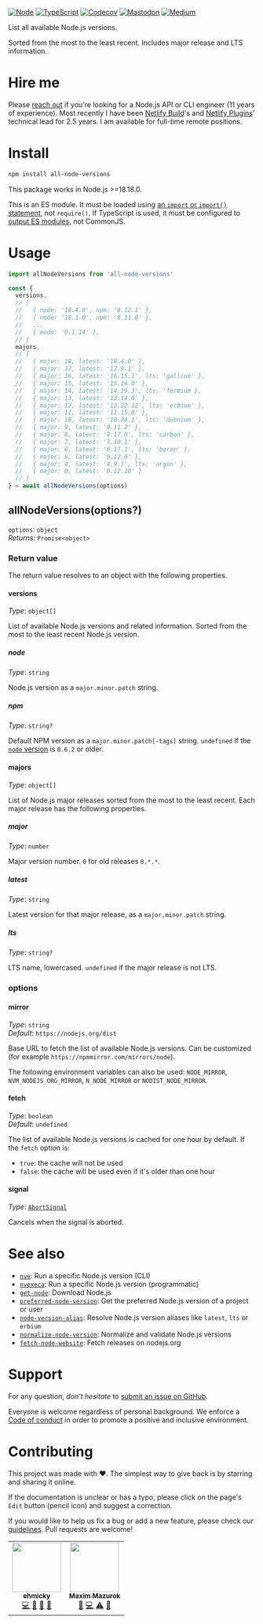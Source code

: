 [![Node](https://img.shields.io/badge/-Node.js-808080?logo=node.js&colorA=404040&logoColor=66cc33)](https://www.npmjs.com/package/all-node-versions)
[![TypeScript](https://img.shields.io/badge/-Typed-808080?logo=typescript&colorA=404040&logoColor=0096ff)](/src/main.d.ts)
[![Codecov](https://img.shields.io/badge/-Tested%20100%25-808080?logo=codecov&colorA=404040)](https://codecov.io/gh/ehmicky/all-node-versions)
[![Mastodon](https://img.shields.io/badge/-Mastodon-808080.svg?logo=mastodon&colorA=404040&logoColor=9590F9)](https://fosstodon.org/@ehmicky)
[![Medium](https://img.shields.io/badge/-Medium-808080.svg?logo=medium&colorA=404040)](https://medium.com/@ehmicky)

List all available Node.js versions.

Sorted from the most to the least recent. Includes major release and LTS
information.

# Hire me

Please
[reach out](https://www.linkedin.com/feed/update/urn:li:activity:7117265228068716545/)
if you're looking for a Node.js API or CLI engineer (11 years of experience).
Most recently I have been [Netlify Build](https://github.com/netlify/build)'s
and [Netlify Plugins](https://www.netlify.com/products/build/plugins/)'
technical lead for 2.5 years. I am available for full-time remote positions.

# Install

```bash
npm install all-node-versions
```

This package works in Node.js >=18.18.0.

This is an ES module. It must be loaded using
[an `import` or `import()` statement](https://gist.github.com/sindresorhus/a39789f98801d908bbc7ff3ecc99d99c),
not `require()`. If TypeScript is used, it must be configured to
[output ES modules](https://www.typescriptlang.org/docs/handbook/esm-node.html),
not CommonJS.

# Usage

```js
import allNodeVersions from 'all-node-versions'

const {
  versions,
  // [
  //   { node: '18.4.0', npm: '8.12.1' },
  //   { node: '18.3.0', npm: '8.11.0' },
  //   ...
  //   { node: '0.1.14' },
  // ]
  majors,
  // [
  //   { major: 18, latest: '18.4.0' },
  //   { major: 17, latest: '17.9.1' },
  //   { major: 16, latest: '16.15.1', lts: 'gallium' },
  //   { major: 15, latest: '15.14.0' },
  //   { major: 14, latest: '14.19.3', lts: 'fermium },
  //   { major: 13, latest: '13.14.0' },
  //   { major: 12, latest: '12.22.12', lts: 'erbium' },
  //   { major: 11, latest: '11.15.0' },
  //   { major: 10, latest: '10.24.1', lts: 'dubnium' },
  //   { major: 9, latest: '9.11.2' },
  //   { major: 8, latest: '8.17.0', lts: 'carbon' },
  //   { major: 7, latest: '7.10.1' },
  //   { major: 6, latest: '6.17.1', lts: 'boron' },
  //   { major: 5, latest: '5.12.0' },
  //   { major: 4, latest: '4.9.1', lts: 'argon' },
  //   { major: 0, latest: '0.12.18' }
  // ]
} = await allNodeVersions(options)
```

## allNodeVersions(options?)

`options`: `object`\
_Returns_: `Promise<object>`

### Return value

The return value resolves to an object with the following properties.

#### versions

_Type_: `object[]`

List of available Node.js versions and related information. Sorted from the most
to the least recent Node.js version.

##### node

_Type_: `string`

Node.js version as a `major.minor.patch` string.

##### npm

_Type_: `string?`

Default NPM version as a `major.minor.patch[-tags]` string. `undefined` if the
[`node` version](#node) is `0.6.2` or older.

#### majors

_Type_: `object[]`

List of Node.js major releases sorted from the most to the least recent. Each
major release has the following properties.

##### major

_Type_: `number`

Major version number. `0` for old releases `0.*.*`.

##### latest

_Type_: `string`

Latest version for that major release, as a `major.minor.patch` string.

##### lts

_Type_: `string?`

LTS name, lowercased. `undefined` if the major release is not LTS.

### options

#### mirror

_Type_: `string`\
_Default_: `https://nodejs.org/dist`

Base URL to fetch the list of available Node.js versions. Can be customized (for
example `https://npmmirror.com/mirrors/node`).

The following environment variables can also be used: `NODE_MIRROR`,
`NVM_NODEJS_ORG_MIRROR`, `N_NODE_MIRROR` or `NODIST_NODE_MIRROR`.

#### fetch

_Type_: `boolean`\
_Default_: `undefined`

The list of available Node.js versions is cached for one hour by default. If the
`fetch` option is:

- `true`: the cache will not be used
- `false`: the cache will be used even if it's older than one hour

#### signal

_Type_:
[`AbortSignal`](https://developer.mozilla.org/en-US/docs/Web/API/AbortSignal)

Cancels when the signal is aborted.

# See also

- [`nve`](https://github.com/ehmicky/nve): Run a specific Node.js version (CLI)
- [`nvexeca`](https://github.com/ehmicky/nve): Run a specific Node.js version
  (programmatic)
- [`get-node`](https://github.com/ehmicky/get-node): Download Node.js
- [`preferred-node-version`](https://github.com/ehmicky/preferred-node-version):
  Get the preferred Node.js version of a project or user
- [`node-version-alias`](https://github.com/ehmicky/node-version-alias): Resolve
  Node.js version aliases like `latest`, `lts` or `erbium`
- [`normalize-node-version`](https://github.com/ehmicky/normalize-node-version):
  Normalize and validate Node.js versions
- [`fetch-node-website`](https://github.com/ehmicky/fetch-node-website): Fetch
  releases on nodejs.org

# Support

For any question, _don't hesitate_ to [submit an issue on GitHub](../../issues).

Everyone is welcome regardless of personal background. We enforce a
[Code of conduct](CODE_OF_CONDUCT.md) in order to promote a positive and
inclusive environment.

# Contributing

This project was made with ❤️. The simplest way to give back is by starring and
sharing it online.

If the documentation is unclear or has a typo, please click on the page's `Edit`
button (pencil icon) and suggest a correction.

If you would like to help us fix a bug or add a new feature, please check our
[guidelines](CONTRIBUTING.md). Pull requests are welcome!

<!-- Thanks go to our wonderful contributors: -->

<!-- ALL-CONTRIBUTORS-LIST:START -->
<!-- prettier-ignore-start -->
<!-- markdownlint-disable -->
<table>
  <tr>
    <td align="center"><a href="https://fosstodon.org/@ehmicky"><img src="https://avatars2.githubusercontent.com/u/8136211?v=4?s=100" width="100px;" alt=""/><br /><sub><b>ehmicky</b></sub></a><br /><a href="https://github.com/ehmicky/all-node-versions/commits?author=ehmicky" title="Code">💻</a> <a href="#design-ehmicky" title="Design">🎨</a> <a href="#ideas-ehmicky" title="Ideas, Planning, & Feedback">🤔</a> <a href="https://github.com/ehmicky/all-node-versions/commits?author=ehmicky" title="Documentation">📖</a></td>
    <td align="center"><a href="https://maxim.mazurok.com"><img src="https://avatars.githubusercontent.com/u/7756211?v=4?s=100" width="100px;" alt=""/><br /><sub><b>Maxim Mazurok</b></sub></a><br /><a href="#ideas-Maxim-Mazurok" title="Ideas, Planning, & Feedback">🤔</a> <a href="https://github.com/ehmicky/all-node-versions/commits?author=Maxim-Mazurok" title="Code">💻</a> <a href="https://github.com/ehmicky/all-node-versions/commits?author=Maxim-Mazurok" title="Tests">⚠️</a> <a href="https://github.com/ehmicky/all-node-versions/commits?author=Maxim-Mazurok" title="Documentation">📖</a></td>
  </tr>
</table>

<!-- markdownlint-restore -->
<!-- prettier-ignore-end -->

<!-- ALL-CONTRIBUTORS-LIST:END -->
